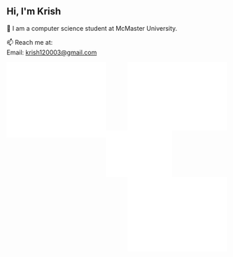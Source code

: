 ## Hi, I'm Krish
💬 I am a computer science student at McMaster University.

📫 Reach me at:\
Email: krish120003@gmail.com

<img alt="GitHub Metrics" src="/github-metrics.svg" align="left" width="45%"/>

<img alt="Commit Metrics" src="/metrics.plugin.isocalendar.fullyear.svg" align="right" width="45%"/>

<br />

<img alt="LeetCode Metrics" src="/metrics.plugin.leetcode.svg" align="left" width="30%"/>

<img alt="GitHub Habits Metrics" src="/metrics.plugin.habits.charts.svg" align="right" width="45%"/>
